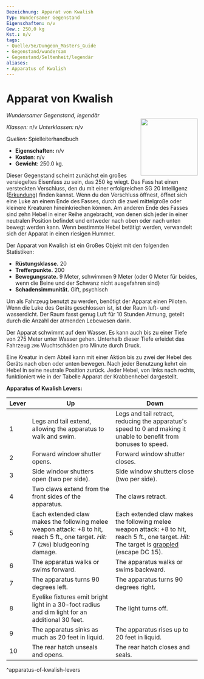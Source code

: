 ```yaml
---
Bezeichnung: Apparat von Kwalish
Typ: Wundersamer Gegenstand
Eigenschaften: n/v
Gew.: 250,0 kg
Kst.: n/v
tags:
- Quelle/5e/Dungeon_Masters_Guide
- Gegenstand/wundersam
- Gegenstand/Seltenheit/legendär
aliases:
- Apparatus of Kwalish
---
```

# Apparat von Kwalish
*Wundersamer Gegenstand, legendär*  
<img src="Apparat-von-Kwalish.webp" align="right" width="150">

_Klassen:_ n/v
_Unterklassen:_  n/v

_Quellen:_ Spielleiterhandbuch

- **Eigenschaften:** n/v
- **Kosten**: n/v
- **Gewicht**: 250.0 kg.

Dieser Gegenstand scheint zunächst ein großes versiegeltes Eisenfass zu sein, das 250 kg wiegt. Das Fass hat einen versteckten Verschluss, den du mit einer erfolgreichen SG 20 Intelligenz ([Erkundung](rules/skills.md#Investigation)) finden kannst. Wenn du den Verschluss öffnest, öffnet sich eine Luke an einem Ende des Fasses, durch die zwei mittelgroße oder kleinere Kreaturen hineinkriechen können. Am anderen Ende des Fasses sind zehn Hebel in einer Reihe angebracht, von denen sich jeder in einer neutralen Position befindet und entweder nach oben oder nach unten bewegt werden kann. Wenn bestimmte Hebel betätigt werden, verwandelt sich der Apparat in einen riesigen Hummer.

Der Apparat von Kwalish ist ein Großes Objekt mit den folgenden Statistiken:

- **Rüstungsklasse.** 20  
- **Trefferpunkte.** 200  
- **Bewegungsrate.** 9 Meter, schwimmen 9 Meter (oder 0 Meter für beides, wenn die Beine und der Schwanz nicht ausgefahren sind)
- **Schadensimmunität.** Gift, psychisch

Um als Fahrzeug benutzt zu werden, benötigt der Apparat einen Piloten. Wenn die Luke des Geräts geschlossen ist, ist der Raum luft- und wasserdicht. Der Raum fasst genug Luft für 10 Stunden Atmung, geteilt durch die Anzahl der atmenden Lebewesen darin.

Der Apparat schwimmt auf dem Wasser. Es kann auch bis zu einer Tiefe von 275 Meter unter Wasser gehen. Unterhalb dieser Tiefe erleidet das Fahrzeug `2W6` Wuchtschäden pro Minute durch Druck.

Eine Kreatur in dem Abteil kann mit einer Aktion bis zu zwei der Hebel des Geräts nach oben oder unten bewegen. Nach jeder Benutzung kehrt ein Hebel in seine neutrale Position zurück. Jeder Hebel, von links nach rechts, funktioniert wie in der Tabelle Apparat der Krabbenhebel dargestellt.

**Apparatus of Kwalish Levers:**

| Lever | Up | Down |
|-------|----|------|
| 1 | Legs and tail extend, allowing the apparatus to walk and swim. | Legs and tail retract, reducing the apparatus's speed to 0 and making it unable to benefit from bonuses to speed. |
| 2 | Forward window shutter opens. | Forward window shutter closes. |
| 3 | Side window shutters open (two per side). | Side window shutters close (two per side). |
| 4 | Two claws extend from the front sides of the apparatus. | The claws retract. |
| 5 | Each extended claw makes the following melee weapon attack: +8 to hit, reach 5 ft., one target. *Hit:*  7 (`2W6`) bludgeoning damage. | Each extended claw makes the following melee weapon attack: +8 to hit, reach 5 ft., one target. *Hit:*  The target is [grappled](rules/conditions.md#grappled) (escape DC 15). |
| 6 | The apparatus walks or swims forward. | The apparatus walks or swims backward. |
| 7 | The apparatus turns 90 degrees left. | The apparatus turns 90 degrees right. |
| 8 | Eyelike fixtures emit bright light in a 30-foot radius and dim light for an additional 30 feet. | The light turns off. |
| 9 | The apparatus sinks as much as 20 feet in liquid. | The apparatus rises up to 20 feet in liquid. |
| 10 | The rear hatch unseals and opens. | The rear hatch closes and seals. |
^apparatus-of-kwalish-levers